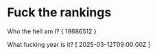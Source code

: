 # Fuck the rankings

Who the hell am I?
{ 19686512 }

What fucking year is it?
[ 2025-03-12T09:00:00Z ]
